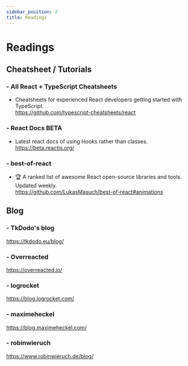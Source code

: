 ```yaml
---
sidebar_position: 2
title: Readings
---
```


# Readings

## Cheatsheet / Tutorials
### - All React + TypeScript Cheatsheets
- Cheatsheets for experienced React developers getting started with TypeScript.    
https://github.com/typescript-cheatsheets/react  

### - React Docs BETA
- Latest react docs of using Hooks rather than classes.      
https://beta.reactjs.org/  

### - best-of-react  
- 🏆 A ranked list of awesome React open-source libraries and tools. Updated weekly.       
https://github.com/LukasMasuch/best-of-react#animations    


## Blog
### - TkDodo's blog     
https://tkdodo.eu/blog/  

### - Overreacted       
https://overreacted.io/   

### - logrocket      
https://blog.logrocket.com/
 
### - maximeheckel     
https://blog.maximeheckel.com/

### - robinwieruch     
https://www.robinwieruch.de/blog/
